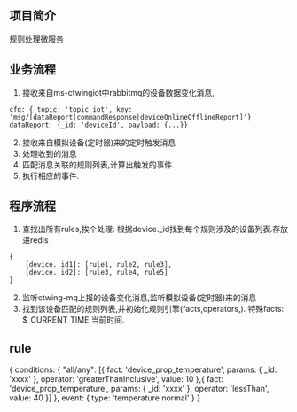 ## 项目简介
规则处理微服务  
## 业务流程
1. 接收来自ms-ctwingiot中rabbitmq的设备数据变化消息, 
```
cfg: { topic: 'topic_iot', key: 'msg/[dataReport|commandResponse|deviceOnlineOfflineReport]'}
dataReport: {_id: 'deviceId', payload: {...}}
```
2. 接收来自模拟设备(定时器)来的定时触发消息
3. 处理收到的消息
4. 匹配消息关联的规则列表,计算出触发的事件.
5. 执行相应的事件.
## 程序流程
1. 查找出所有rules,挨个处理: 根据device._id找到每个规则涉及的设备列表.存放进redis
```
{
    [device._id1]: [rule1, rule2, rule3],
    [device._id2]: [rule3, rule4, rule5]
}
```
2. 监听ctwing-mq上报的设备变化消息,监听模拟设备(定时器)来的消息
3. 找到该设备匹配的规则列表,并初始化规则引擎(facts,operators,).
特殊facts: $_CURRENT_TIME 当前时间.

## rule
{
    conditions: {
        "all/any": [{
            fact: 'device_prop_temperature',
            params: {
                _id: 'xxxx'
            },
            operator: 'greaterThanInclusive',
            value: 10
        },{
            fact: 'device_prop_temperature',
            params: {
                _id: 'xxxx'
            },
            operator: 'lessThan',
            value: 40
        }]
    },
    event: {
        type: 'temperature normal'
    }
}
